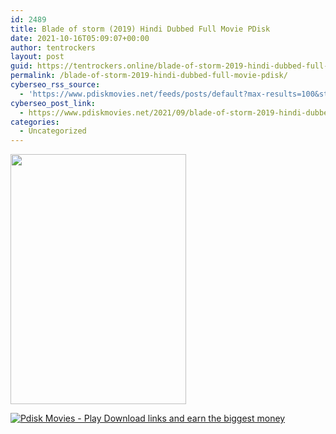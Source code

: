```yaml
---
id: 2489
title: Blade of storm (2019) Hindi Dubbed Full Movie PDisk
date: 2021-10-16T05:09:07+00:00
author: tentrockers
layout: post
guid: https://tentrockers.online/blade-of-storm-2019-hindi-dubbed-full-movie-pdisk/
permalink: /blade-of-storm-2019-hindi-dubbed-full-movie-pdisk/
cyberseo_rss_source:
  - 'https://www.pdiskmovies.net/feeds/posts/default?max-results=100&start-index=301'
cyberseo_post_link:
  - https://www.pdiskmovies.net/2021/09/blade-of-storm-2019-hindi-dubbed-full.html
categories:
  - Uncategorized
---
```

<div class="separator">
  <a href="https://1.bp.blogspot.com/-J4ErzUEHA2E/YUwEOGQKkcI/AAAAAAAAbTs/xo-vS1UQVzIGyGxzuMqidkRPoXJCobD8QCLcBGAsYHQ/s400/The-Blade-of-Storm-2019-Hindi-Dubbed-1.jpg" imageanchor="1"><img loading="lazy" border="0" data-original-height="400" data-original-width="281" height="400" src="https://1.bp.blogspot.com/-J4ErzUEHA2E/YUwEOGQKkcI/AAAAAAAAbTs/xo-vS1UQVzIGyGxzuMqidkRPoXJCobD8QCLcBGAsYHQ/w281-h400/The-Blade-of-Storm-2019-Hindi-Dubbed-1.jpg" width="281" /></a>
</div>

[![](https://1.bp.blogspot.com/-a93bp85aB6g/YUXjACCiX3I/AAAAAAAAbQE/GHmPI7h0af0tqn6tYzd0cdrDv9Hu9LUSACLcBGAsYHQ/s16000/Play_it_New-removebg-preview.png "Pdisk Movies - Play Download links and earn the biggest money")](https://pdisklink.com/1/bnYybGw1MDAwc3Bq?dn=1)